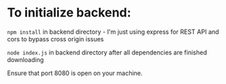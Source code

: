 # To initialize backend:

```npm install``` in backend directory - I'm just using express for REST API and cors to bypass cross origin issues

```node index.js``` in backend directory after all dependencies are finished downloading

Ensure that port 8080 is open on your machine.